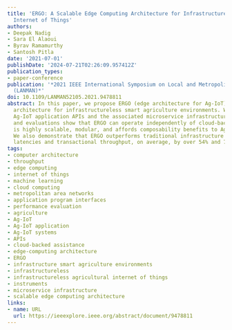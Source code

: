 ```yaml
---
title: 'ERGO: A Scalable Edge Computing Architecture for Infrastructureless Agricultural
  Internet of Things'
authors:
- Deepak Nadig
- Sara El Alaoui
- Byrav Ramamurthy
- Santosh Pitla
date: '2021-07-01'
publishDate: '2024-07-21T02:26:09.957412Z'
publication_types:
- paper-conference
publication: '*2021 IEEE International Symposium on Local and Metropolitan Area Networks
  (LANMAN)*'
doi: 10.1109/LANMAN52105.2021.9478811
abstract: In this paper, we propose ERGO (edge architecture for Ag-IoT), an edge-computing
  architecture for infrastructureless smart agriculture environments. We also develop
  Ag-IoT application APIs and the associated microservice infrastructure. Our implementation
  and evaluations show that ERGO can operate independently of cloud-backed assistance,
  is highly scalable, modular, and affords composability benefits to Ag-IoT systems.
  We also demonstrate that ERGO outperforms traditional infrastructure in response
  latencies and transactional throughput, on average, by over 54% and 77%, respectively.
tags:
- computer architecture
- throughput
- edge computing
- internet of things
- machine learning
- cloud computing
- metropolitan area networks
- application program interfaces
- performance evaluation
- agriculture
- Ag-IoT
- Ag-IoT application
- Ag-IoT systems
- APIs
- cloud-backed assistance
- edge-computing architecture
- ERGO
- infrastructure smart agriculture environments
- infrastructureless
- infrastructureless agricultural internet of things
- instruments
- microservice infrastructure
- scalable edge computing architecture
links:
- name: URL
  url: https://ieeexplore.ieee.org/abstract/document/9478811
---
```


